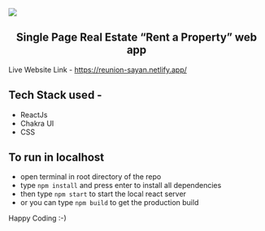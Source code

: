 <p align-"center">
<img src="https://api.netlify.com/api/v1/badges/6af9dbb2-4b76-497b-b287-add0ef2d610d/deploy-status" />
</p>
<h2 align="center">Single Page Real Estate “Rent a Property” web app</h2>

Live Website Link - https://reunion-sayan.netlify.app/

## Tech Stack used -
- ReactJs
- Chakra UI
- CSS

## To run in localhost
- open terminal in root directory of the repo
- type `npm install` and press enter to install all dependencies
- then type `npm start` to start the local react server
- or you can type `npm build` to get the production build

Happy Coding :-)

